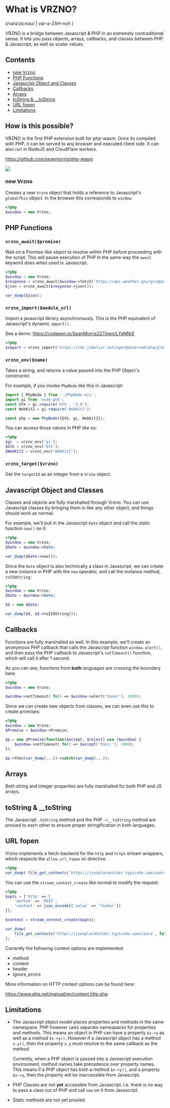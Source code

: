 # What is VRZNO?
(/vərəˈzɑːnoʊ/ | vər-ə-ZAH-noh )

VRZNO is a bridge between Javascript & PHP in an extremely nontraditional sense. It lets you pass objects, arrays, callbacks, and classes between PHP & Javascript, as well as scalar values.

## Contents

* [new Vrzno](#new-vrzno)
* [PHP Functions](#php-functions)
* [Javascript Object and Classes](#javascript-object-and-classes)
* [Callbacks](#callbacks)
* [Arrays](#arrays)
* [toString & __toString](#tostring--__tostring)
* [URL fopen](#url-fopen)
* [Limitations](#limitations)

## How is this possible?
VRZNO is the first PHP extension built for php-wasm. Once its compiled with PHP, it can be served to any browser and executed client side. It can also run in NodeJS and CloudFlare workers.

https://github.com/seanmorris/php-wasm

![](https://github.com/seanmorris/vrzno/blob/master/banner.jpg?raw=true)

### new Vrzno
Creates a new `Vrzno` object that holds a reference to Javascript's `globalThis` object. In the browser this corresponds to `window`.

```php
<?php
$window = new Vrzno;
```
## PHP Functions

### `vrzno_await($promise)`
Wait on a Promise-like object to resolve within PHP before proceeding with the script. This will pause execution of PHP in the same way the `await` keyword does when used in Javascript.

```php
<?php
$window = new Vrzno;
$response = vrzno_await($window->fetch('https://api.weather.gov/gridpoints/TOP/40,74/forecast'));
$json = vrzno_await($response->json());

var_dump($json);
```

### `vrzno_import($module_url)`
Import a javascript library asynchronously. This is the PHP equivalent of Javascript's dynamic `import()`.

See a demo: https://codepen.io/SeanMorris227/pen/LYqNNrE

```php
<?php
$import = vrzno_import('https://cdn.jsdelivr.net/npm/@observablehq/plot@0.6/+esm');
```

### `vrzno_env($name)`
Takes a string, and returns a value passed into the PHP Object's constructor.

For example, if you invoke `PhpNode` like this in Javascript:

```javascript
import { PhpNode } from './PhpNode.mjs';
import gi from 'node-gtk';
const Gtk = gi.require('Gtk', '3.0');
const WebKit2 = gi.require('WebKit2');

const php = new PhpNode({Gtk, gi, WebKit2});
```

You can access those values in PHP like so:

```php
<?php
$gi  = vrzno_env('gi');
$Gtk = vrzno_env('Gtk');
$WebKit2 = vrzno_env('WebKit2');
```

### `vrzno_target($vrzno)`
Get the `targetId` as an integer from a `Vrzno` object.

## Javascript Object and Classes

Classes and objects are fully marshalled through Vrzno. You can use Javascript classes by bringing them in like any other object, and things should work as normal.

For example, we'll pull in the Javascript `Date` object and call the static function `now()` on it:

```php
<?php
$window = new Vrzno;
$Date = $window->Date;

var_dump($Date->now());
```

Since the `Date` object is also technically a class in Javascript, we can create a new instance in PHP with the `new` operator, and call the instance method, `toISOString`:

```php
<?php
$window = new Vrzno;
$Date = $window->Date;

$d = new $Date;

var_dump($d, $d->toISOString());
```

## Callbacks

Functions are fully marshalled as well. In this example, we'll create an anonymous PHP callback that calls the Javascript function `window.alert()`, and then pass the PHP callback to Javascript's `setTimeout()` function, which will call it after 1 second.

As you can see, functions from **both** languages are crossing the boundary here:


```php
<?php
$window = new Vrzno;

$window->setTimeout( fn() => $window->alert('Done!'), 1000);
```

Since we can create new objects from classes, we can even use this to create promises:

```php
<?php
$window = new Vrzno;
$Promise = $window->Promise;

$p = new $Promise(function($accept, $reject) use ($window) {
    $window->setTimeout( fn() => $accept('Pass.'), 1000);
});

$p->then(var_dump(...))->catch(var_dump(...));
```

## Arrays

Both string and integer properties are fully marshalled for both PHP and JS arrays.

## toString & __toString

The Javascript `.toString` method and the PHP `->__toString` method are proxied to each other to ensure proper stringification in both languages.

## URL fopen

Vrzno implements a fetch-backend for the `http` and `https` stream wrappers, which respects the `allow_url_fopen` ini directive.

```php
<?php
var_dump( file_get_contents('https://jsonplaceholder.typicode.com/users') );
```

You can use the `stream_context_create` like normal to modify the request:

```php
<?php
$opts = ['http' => [
    'method' => 'POST',
    'content' => json_encode(['value' => 'foobar'])
]];

$context = stream_context_create($opts);

var_dump(
    file_get_contents('https://jsonplaceholder.typicode.com/users', false, $context)
);
```

Currently the following context options are implemented:

* method
* content
* header
* ignore_errors

More information on HTTP context options can be found here:

https://www.php.net/manual/en/context.http.php

## Limitations

* The Javascript object model places properties and methods in the same namespace. PHP however uses separate namespaces for properties and methods. This means an object in PHP can have a property `$x->y` as well as a method `$x->y()`. However if a Javascript object has a method `x.y()`, then the property `x.y` must resolve to the same callback as the method.

  Currently, when a PHP object is passed into a Javascript execution environment, method names take precedence over property names. This means if a PHP object has both a method `$x->y()`, and a property `$x->y`, then the property will be inaccessible from Javascript.

* PHP Classes are not **yet** accessible from Javascript. I.e. there is no way to pass a class out of PHP and call `new` on it from Javascript.

* Static methods are not yet proxied.
